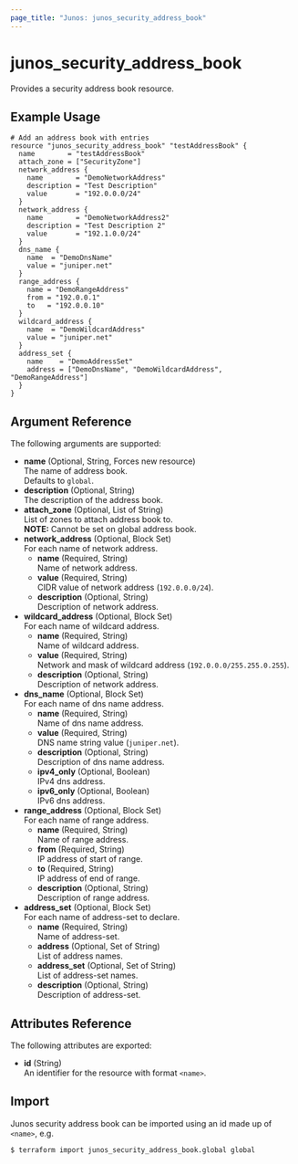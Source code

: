 ```yaml
---
page_title: "Junos: junos_security_address_book"
---
```


# junos_security_address_book

Provides a security address book resource.

## Example Usage

```hcl
# Add an address book with entries
resource "junos_security_address_book" "testAddressBook" {
  name        = "testAddressBook"
  attach_zone = ["SecurityZone"]
  network_address {
    name        = "DemoNetworkAddress"
    description = "Test Description"
    value       = "192.0.0.0/24"
  }
  network_address {
    name        = "DemoNetworkAddress2"
    description = "Test Description 2"
    value       = "192.1.0.0/24"
  }
  dns_name {
    name  = "DemoDnsName"
    value = "juniper.net"
  }
  range_address {
    name = "DemoRangeAddress"
    from = "192.0.0.1"
    to   = "192.0.0.10"
  }
  wildcard_address {
    name  = "DemoWildcardAddress"
    value = "juniper.net"
  }
  address_set {
    name    = "DemoAddressSet"
    address = ["DemoDnsName", "DemoWildcardAddress", "DemoRangeAddress"]
  }
}
```

## Argument Reference

The following arguments are supported:

- **name** (Optional, String, Forces new resource)  
  The name of address book.  
  Defaults to `global`.
- **description** (Optional, String)  
  The description of the address book.
- **attach_zone** (Optional, List of String)  
  List of zones to attach address book to.  
  **NOTE:** Cannot be set on global address book.
- **network_address** (Optional, Block Set)  
  For each name of network address.
  - **name** (Required, String)  
    Name of network address.
  - **value** (Required, String)  
    CIDR value of network address (`192.0.0.0/24`).
  - **description** (Optional, String)  
    Description of network address.
- **wildcard_address** (Optional, Block Set)  
  For each name of wildcard address.
  - **name** (Required, String)  
    Name of wildcard address.
  - **value** (Required, String)  
    Network and mask of wildcard address (`192.0.0.0/255.255.0.255`).
  - **description** (Optional, String)  
    Description of network address.
- **dns_name** (Optional, Block Set)  
  For each name of dns name address.
  - **name** (Required, String)  
    Name of dns name address.
  - **value** (Required, String)  
    DNS name string value (`juniper.net`).
  - **description** (Optional, String)  
    Description of dns name address.
  - **ipv4_only** (Optional, Boolean)  
    IPv4 dns address.
  - **ipv6_only** (Optional, Boolean)  
    IPv6 dns address.
- **range_address** (Optional, Block Set)  
   For each name of range address.
  - **name** (Required, String)  
    Name of range address.
  - **from** (Required, String)  
    IP address of start of range.
  - **to** (Required, String)  
    IP address of end of range.
  - **description** (Optional, String)  
    Description of range address.
- **address_set** (Optional, Block Set)  
  For each name of address-set to declare.
  - **name** (Required, String)  
    Name of address-set.
  - **address** (Optional, Set of String)  
    List of address names.
  - **address_set** (Optional, Set of String)  
    List of address-set names.
  - **description** (Optional, String)  
    Description of address-set.

## Attributes Reference

The following attributes are exported:

- **id** (String)  
  An identifier for the resource with format `<name>`.

## Import

Junos security address book can be imported using an id made up of `<name>`, e.g.

```shell
$ terraform import junos_security_address_book.global global
```
